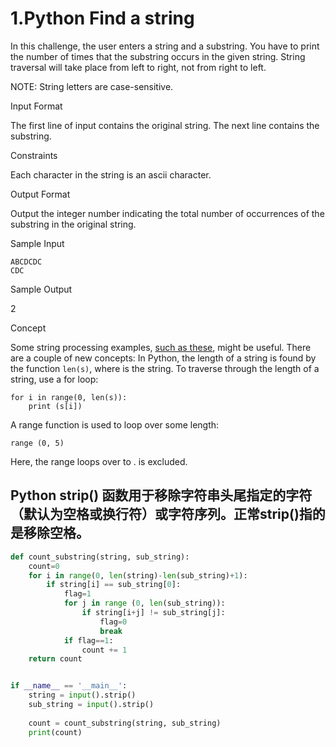 # 1.Python Find a string

In this challenge, the user enters a string and a substring. You have to print the number of times that the substring occurs in the given string. String traversal will take place from left to right, not from right to left.

NOTE: String letters are case-sensitive.

Input Format

The first line of input contains the original string. The next line contains the substring.

Constraints

Each character in the string is an ascii character.

Output Format

Output the integer number indicating the total number of occurrences of the substring in the original string.

Sample Input

```
ABCDCDC
CDC

```

Sample Output


2



Concept

Some string processing examples, [such as these](http://www.thelearningpoint.net/computer-science/learning-python-programming-and-data-structures/learning-python-programming-and-data-structures--tutorial-12--string-manipulation), might be useful. 
There are a couple of new concepts: 
In Python, the length of a string is found by the function `len(s)`, where  is the string. 
To traverse through the length of a string, use a for loop:

```
for i in range(0, len(s)):
    print (s[i])

```

A range function is used to loop over some length:

```
range (0, 5)

```

Here, the range loops over  to .  is excluded.

## Python strip() 函数用于移除字符串头尾指定的字符（默认为空格或换行符）或字符序列。正常strip()指的是移除空格。

```python
def count_substring(string, sub_string):
    count=0
    for i in range(0, len(string)-len(sub_string)+1):
        if string[i] == sub_string[0]:
            flag=1
            for j in range (0, len(sub_string)):
                if string[i+j] != sub_string[j]:
                    flag=0
                    break
            if flag==1:
                count += 1
    return count


if __name__ == '__main__':
    string = input().strip()
    sub_string = input().strip()
    
    count = count_substring(string, sub_string)
    print(count)
```

